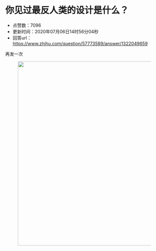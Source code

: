 # 你见过最反人类的设计是什么？
- 点赞数：7096
- 更新时间：2020年07月06日14时56分04秒
- 回答url：https://www.zhihu.com/question/57773589/answer/1322049659
<body>
 <p data-pid="3hhpZ5uN">再发一次</p>
 <figure data-size="normal">
  <img src="https://picx.zhimg.com/50/v2-cf5c1d1f8378aa9b627680d8ac43dcb6_720w.jpg?source=1940ef5c" data-rawwidth="585" data-rawheight="501" data-size="normal" data-original-token="v2-cf5c1d1f8378aa9b627680d8ac43dcb6" data-default-watermark-src="https://picx.zhimg.com/50/v2-249a03764326b4aa5729abce0d92311d_720w.jpg?source=1940ef5c" class="origin_image zh-lightbox-thumb" width="585" data-original="https://pic1.zhimg.com/v2-cf5c1d1f8378aa9b627680d8ac43dcb6_r.jpg?source=1940ef5c">
 </figure>
 <p></p>
</body>